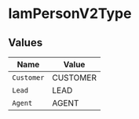 # IamPersonV2Type


## Values

| Name       | Value      |
| ---------- | ---------- |
| `Customer` | CUSTOMER   |
| `Lead`     | LEAD       |
| `Agent`    | AGENT      |